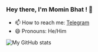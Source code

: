 ### Hey there, I'm Momin Bhat ! 👋


- 📫 How to reach me: [Telegram](https://t.me/patriot_235)
- 😄 Pronouns: He/Him

![My GitHub stats](https://github-readme-stats.vercel.app/api?username=Patriot-06&show_icons=true&theme=transparent)
